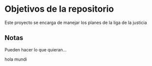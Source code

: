 # Objetivos de la repositorio

Este proyecto se encarga de manejar los planes de la liga de la justicia


## Notas
Pueden hacer lo que quieran...

hola mundi
